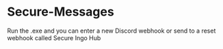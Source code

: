 # Secure-Messages
Run the .exe and you can enter a new Discord webhook or send to a reset webhook called Secure Ingo Hub
